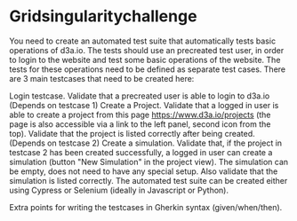 # Gridsingularitychallenge

You need to create an automated test suite that automatically tests basic operations of d3a.io. The tests should use an precreated test user, in order to login to the website and test some basic operations of the website. The tests for these operations need to be defined as separate test cases. There are 3 main testcases that need to be created here:

Login testcase. Validate that a precreated user is able to login to d3a.io
(Depends on testcase 1) Create a Project. Validate that a logged in user is able to create a project from this page https://www.d3a.io/projects (the page is also accessible via a link to the left panel, second icon from the top). Validate that the project is listed correctly after being created.
(Depends on testcase 2) Create a simulation. Validate that, if the project in testcase 2 has been created successfully, a logged in user can create a simulation (button "New Simulation" in the project view). The simulation can be empty, does not need to have any special setup. Also validate that the simulation is listed correctly.
The automated test suite can be created either using Cypress or Selenium (ideally in Javascript or Python).

Extra points for writing the testcases in Gherkin syntax (given/when/then).
